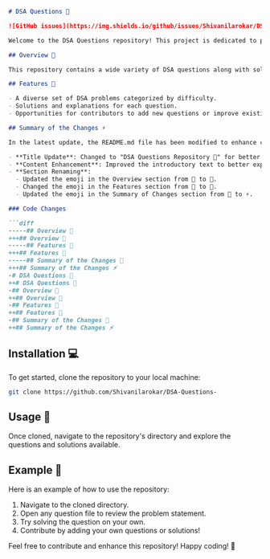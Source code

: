 ```markdown
# DSA Questions 🤖

![GitHub issues](https://img.shields.io/github/issues/Shivanilarokar/DSA-Questions-) ![GitHub stars](https://img.shields.io/github/stars/Shivanilarokar/DSA-Questions-) ![GitHub forks](https://img.shields.io/github/forks/Shivanilarokar/DSA-Questions-)

Welcome to the DSA Questions repository! This project is dedicated to providing a wide variety of DSA questions along with solutions designed to help you practice and master coding challenges.

## Overview 🤖

This repository contains a wide variety of DSA questions along with solutions and explanations to assist you in enhancing your coding skills and understanding of data structures and algorithms.

## Features 🌟

- A diverse set of DSA problems categorized by difficulty.
- Solutions and explanations for each question.
- Opportunities for contributors to add new questions or improve existing solutions.

## Summary of the Changes ⚡

In the latest update, the README.md file has been modified to enhance clarity and improve user engagement:

- **Title Update**: Changed to "DSA Questions Repository 🤖" for better clarity.
- **Content Enhancement**: Improved the introductory text to better explain the repository's purpose.
- **Section Renaming**:
  - Updated the emoji in the Overview section from 🤩 to 🤖.
  - Changed the emoji in the Features section from 🤩 to 🌟.
  - Updated the emoji in the Summary of Changes section from 🌠 to ⚡.

### Code Changes

```diff
-----## Overview 🤩
+++## Overview 🤖
-----## Features 🤩
+++## Features 🌟
-----## Summary of the Changes 🌠
+++## Summary of the Changes ⚡
-# DSA Questions 🤩
++# DSA Questions 🤖
-## Overview 🤩
++## Overview 🤖
-## Features 🤩
++## Features 🌟
-## Summary of the Changes 🌠
++## Summary of the Changes ⚡
```

## Installation 💻

To get started, clone the repository to your local machine:

```bash
git clone https://github.com/Shivanilarokar/DSA-Questions-
```

## Usage 📖

Once cloned, navigate to the repository's directory and explore the questions and solutions available.

## Example 📝

Here is an example of how to use the repository:

1. Navigate to the cloned directory.
2. Open any question file to review the problem statement.
3. Try solving the question on your own.
4. Contribute by adding your own questions or solutions!

Feel free to contribute and enhance this repository! Happy coding! 🚀
```